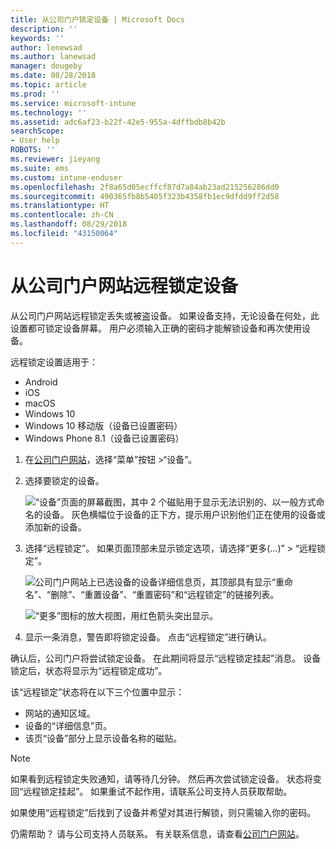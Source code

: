 ```yaml
---
title: 从公司门户锁定设备 | Microsoft Docs
description: ''
keywords: ''
author: lenewsad
ms.author: lanewsad
manager: dougeby
ms.date: 08/28/2018
ms.topic: article
ms.prod: ''
ms.service: microsoft-intune
ms.technology: ''
ms.assetid: adc6af23-b22f-42e5-955a-4dffbdb8b42b
searchScope:
- User help
ROBOTS: ''
ms.reviewer: jieyang
ms.suite: ems
ms.custom: intune-enduser
ms.openlocfilehash: 2f8a65d05ecffcf87d7a84ab23ad215256286dd0
ms.sourcegitcommit: 490365fb8b5405f323b4358fb1ec9dfdd9ff2d58
ms.translationtype: HT
ms.contentlocale: zh-CN
ms.lasthandoff: 08/29/2018
ms.locfileid: "43150064"
---
```

# <a name="remotely-lock-your-device-from-the-company-portal-website"></a>从公司门户网站远程锁定设备

从公司门户网站远程锁定丢失或被盗设备。 如果设备支持，无论设备在何处，此设置都可锁定设备屏幕。 用户必须输入正确的密码才能解锁设备和再次使用设备。   

远程锁定设置适用于：

* Android
* iOS
* macOS
* Windows 10
* Windows 10 移动版（设备已设置密码）
* Windows Phone 8.1（设备已设置密码）  

1. 在[公司门户网站](https://portal.manage.microsoft.com)，选择“菜单”按钮 >“设备”。  

2. 选择要锁定的设备。  

    ![“设备”页面的屏幕截图，其中 2 个磁贴用于显示无法识别的、以一般方式命名的设备。 灰色横幅位于设备的正下方，提示用户识别他们正在使用的设备或添加新的设备。](./media/rename-reset-device-step2-1808.png) 

3. 选择“远程锁定”。 如果页面顶部未显示锁定选项，请选择“更多(…)” > “远程锁定”。  

   ![公司门户网站上已选设备的设备详细信息页，其顶部具有显示“重命名”、“删除”、“重置设备”、“重置密码”和“远程锁定”的链接列表。 ](./media/rename-reset-device-1808.png) 

    ![“更多”图标的放大视图，用红色箭头突出显示。](./media/rename-reset-device-step3-more-1808.png)    

4. 显示一条消息，警告即将锁定设备。 点击“远程锁定”进行确认。

确认后，公司门户将尝试锁定设备。 在此期间将显示“远程锁定挂起”消息。 设备锁定后，状态将显示为“远程锁定成功”。  

该“远程锁定”状态将在以下三个位置中显示：

   * 网站的通知区域。
   * 设备的“详细信息”页。
   * 该页“设备”部分上显示设备名称的磁贴。  

> [!Note]
> 如果看到远程锁定失败通知，请等待几分钟。 然后再次尝试锁定设备。 状态将变回“远程锁定挂起”。 如果重试不起作用，请联系公司支持人员获取帮助。

如果使用“远程锁定”后找到了设备并希望对其进行解锁，则只需输入你的密码。  

仍需帮助？ 请与公司支持人员联系。 有关联系信息，请查看[公司门户网站](https://go.microsoft.com/fwlink/?linkid=2010980)。
